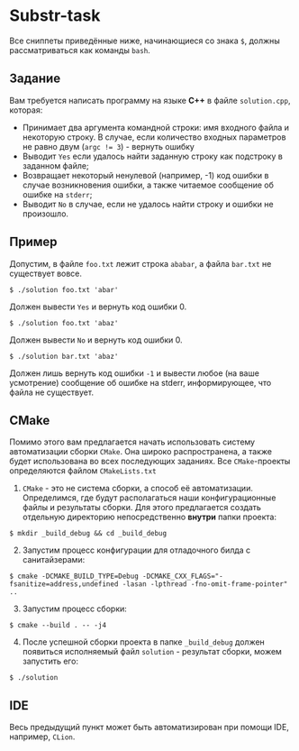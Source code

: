 # Substr-task
Все сниппеты приведённые ниже, начинающиеся со знака `$`, должны рассматриваться как команды `bash`.

## Задание
Вам требуется написать программу на языке **C++** в файле `solution.cpp`, которая:
- Принимает два аргумента командной строки: имя входного файла и некоторую строку. В случае, если количество входных параметров не равно двум (`argc != 3`) - вернуть ошибку
- Выводит `Yes` если удалось найти заданную строку как подстроку в заданном файле;
- Возвращает некоторый ненулевой (например, -1) код ошибки в случае возникновения ошибки, а также читаемое сообщение об ошибке на `stderr`;
- Выводит `No` в случае, если не удалось найти строку и ошибки не произошло.

## Пример
Допустим, в файле `foo.txt` лежит строка `ababar`, а файла `bar.txt` не существует вовсе.
```
$ ./solution foo.txt 'abar'
```
Должен вывести `Yes` и вернуть код ошибки 0.

```
$ ./solution foo.txt 'abaz'
```
Должен вывести `No` и вернуть код ошибки 0.
```
$ ./solution bar.txt 'abaz'
```
Должен лишь вернуть код ошибки `-1` и вывести любое (на ваше усмотрение) сообщение об ошибке на stderr, информирующее, что файла не существует.

## CMake
Помимо этого вам предлагается начать использовать систему автоматизации сборки `CMake`. Она широко распространена, а также будет использована во всех последующих заданиях. Все `CMake`-проекты определяются файлом `CMakeLists.txt`

1. `CMake` - это не система сборки, а способ её автоматизации. Определимся, где будут располагаться наши конфигурационные файлы и результаты сборки. Для этого предлагается создать отдельную директорию непосредственно **внутри** папки проекта:
```
$ mkdir _build_debug && cd _build_debug
```
2. Запустим процесс конфигурации для отладочного билда с санитайзерами:
```
$ cmake -DCMAKE_BUILD_TYPE=Debug -DCMAKE_CXX_FLAGS="-fsanitize=address,undefined -lasan -lpthread -fno-omit-frame-pointer" ..
```
3. Запустим процесс сборки:
```
$ cmake --build . -- -j4
```
4. После успешной сборки проекта в папке `_build_debug` должен появиться исполняемый файл `solution` - результат сборки, можем запустить его:
```
$ ./solution
```
## IDE
Весь предыдущий пункт может быть автоматизирован при помощи IDE, например, `CLion`.